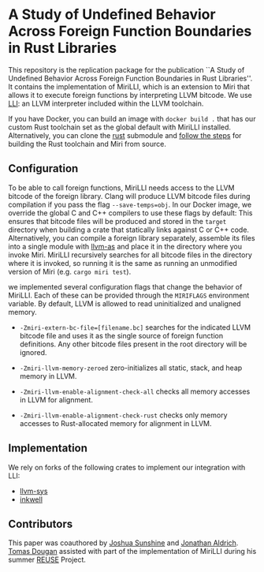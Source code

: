 # A Study of Undefined Behavior Across Foreign Function Boundaries in Rust Libraries

This repository is the replication package for the publication ``A Study of Undefined Behavior Across Foreign Function Boundaries in Rust Libraries''. 
It contains the implementation of MiriLLI, which is an extension to Miri that allows it to execute foreign functions by interpreting LLVM bitcode. We use [LLI](https://llvm.org/docs/CommandGuide/lli.html): an LLVM interpreter included within the LLVM toolchain. 

If you have Docker, you can build an image with `docker build .` that has our custom Rust toolchain set as the global default with MiriLLI installed. Alternatively, you can clone the [rust](https://github.com/icmccorm/mirilli-rust) submodule and [follow the steps](https://rustc-dev-guide.rust-lang.org/building/how-to-build-and-run.html) for building the Rust toolchain and Miri from source. 

##  Configuration

To be able to call foreign functions, MiriLLI needs access to the LLVM bitcode of the foreign library. Clang will produce LLVM bitcode files during compilation if you pass the flag `--save-temps=obj`. In our Docker image, we override the global C and C++ compilers to use these flags by default: This ensures that bitcode files will be produced and stored in the `target` directory when building a crate that statically links against C or C++ code. Alternatively, you can compile a foreign library separately, assemble its files into a single module with [llvm-as](https://llvm.org/docs/CommandGuide/llvm-as.html) and place it in the directory where you invoke Miri. MiriLLI recursively searches for all bitcode files in the directory where it is invoked, so running it is the same as running an unmodified version of Miri (e.g. `cargo miri test`).

we implemented several configuration flags that change the behavior of MiriLLI. Each of these can be provided through the `MIRIFLAGS` environment variable. By default, LLVM is allowed to read uninitialized and unaligned memory.

* `-Zmiri-extern-bc-file=[filename.bc]` searches for the indicated LLVM bitcode file and uses it as the single source of foreign function definitions. Any other bitcode files present in the root directory will be ignored.

* `-Zmiri-llvm-memory-zeroed` zero-initializes all static, stack, and heap memory in LLVM. 

* `-Zmiri-llvm-enable-alignment-check-all` checks all memory accesses in LLVM for alignment.

* `-Zmiri-llvm-enable-alignment-check-rust` checks only memory accesses to Rust-allocated memory for alignment in LLVM.

## Implementation
We rely on forks of the following crates to implement our integration with LLI:
* [llvm-sys](https://crates.io/crates/llvm-sys)
* [inkwell](https://github.com/icmccorm/inkwell)

## Contributors
This paper was coauthored by [Joshua Sunshine](https://www.cs.cmu.edu/~jssunshi/) and [Jonathan Aldrich](https://www.cs.cmu.edu/~aldrich/). [Tomas Dougan](https://github.com/taurreco) assisted with part of the implementation of MiriLLI during his summer [REUSE](https://www.cmu.edu/scs/s3d/reuse/) Project.
